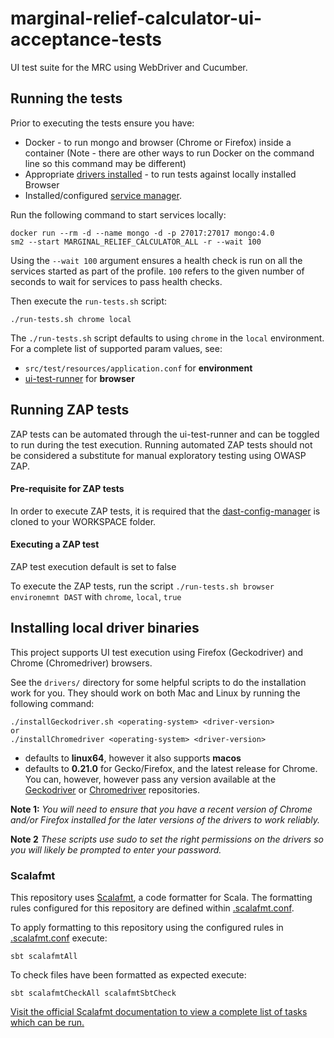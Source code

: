 # marginal-relief-calculator-ui-acceptance-tests

UI test suite for the MRC using WebDriver and Cucumber.

## Running the tests

Prior to executing the tests ensure you have:

- Docker - to run mongo and browser (Chrome or Firefox) inside a container (Note - there are other ways to run Docker on the command line so this command may be different)
- Appropriate [drivers installed](#installing-local-driver-binaries) - to run tests against locally installed Browser
- Installed/configured [service manager](https://github.com/hmrc/service-manager).


Run the following command to start services locally:

    docker run --rm -d --name mongo -d -p 27017:27017 mongo:4.0
    sm2 --start MARGINAL_RELIEF_CALCULATOR_ALL -r --wait 100

Using the `--wait 100` argument ensures a health check is run on all the services started as part of the profile. `100`
refers to the given number of seconds to wait for services to pass health checks.

Then execute the `run-tests.sh` script:

    ./run-tests.sh chrome local

The `./run-tests.sh` script defaults to using `chrome` in the `local` environment. For a
complete list of supported param values, see:

- `src/test/resources/application.conf` for **environment**
- [ui-test-runner](https://github.com/hmrc/ui-test-runner?tab=readme-ov-file#configuration) for **browser**

## Running ZAP tests

ZAP tests can be automated through the ui-test-runner and can be toggled to run during the test execution. Running
automated ZAP tests should not be considered a substitute for manual exploratory testing using OWASP ZAP.

#### Pre-requisite for ZAP tests

In order to execute ZAP tests, it is required that the [dast-config-manager](https://github.com/hmrc/dast-config-manager) is cloned to your WORKSPACE folder. 

#### Executing a ZAP test

ZAP test execution default is set to false

To execute the ZAP tests, run the script `./run-tests.sh browser environemnt DAST` with `chrome`, `local`, `true`

## Installing local driver binaries

This project supports UI test execution using Firefox (Geckodriver) and Chrome (Chromedriver) browsers.

See the `drivers/` directory for some helpful scripts to do the installation work for you. They should work on both Mac
and Linux by running the following command:

    ./installGeckodriver.sh <operating-system> <driver-version>
    or
    ./installChromedriver <operating-system> <driver-version>

- *<operating-system>* defaults to **linux64**, however it also supports **macos**
- *<driver-version>* defaults to **0.21.0** for Gecko/Firefox, and the latest release for Chrome. You can, however,
  however pass any version available at the [Geckodriver](https://github.com/mozilla/geckodriver/tags)
  or [Chromedriver](http://chromedriver.storage.googleapis.com/) repositories.

**Note 1:** *You will need to ensure that you have a recent version of Chrome and/or Firefox installed for the later
versions of the drivers to work reliably.*

**Note 2** *These scripts use sudo to set the right permissions on the drivers so you will likely be prompted to enter
your password.*

### Scalafmt

This repository uses [Scalafmt](https://scalameta.org/scalafmt/), a code formatter for Scala. The formatting rules
configured for this repository are defined within [.scalafmt.conf](.scalafmt.conf).

To apply formatting to this repository using the configured rules in [.scalafmt.conf](.scalafmt.conf) execute:

 ```
 sbt scalafmtAll
 ```

To check files have been formatted as expected execute:

 ```
 sbt scalafmtCheckAll scalafmtSbtCheck
 ```

[Visit the official Scalafmt documentation to view a complete list of tasks which can be run.](https://scalameta.org/scalafmt/docs/installation.html#task-keys)
